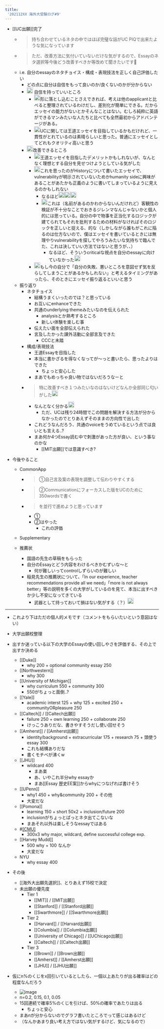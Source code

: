 ```yaml
---
title:
 '202112XX 海外大受験ログ#9'
---
```


- [[UC出願]]完了
    - > 持ち合わせているネタの中ではほぼ完璧な話がUC PIQで出来たような気になっています
    - >  ただ、改善方法に気付いていないだけな気がするので、Essayのネタ選択等今後どう改善すべきか等改めて聞きたいです🙇
    - i.e. 自分のessayのネタチョイス・構成・表現技法を正しく自己評価したい
        - どの点に自分は自信をもって良いのか/良くないのかが分からない
        - <img src='https://scrapbox.io/api/pages/blu3mo-public/keidaroo/icon' alt='keidaroo.icon' height="19.5"/> 自信を持っていいところ
            - <img src='https://scrapbox.io/api/pages/blu3mo-public/keidaroo/icon' alt='keidaroo.icon' height="19.5"/>形に落とし込むことさえできれば、考えは他のapplicantと比べると整理されているわけだし、差別化が簡単にできる。だからエッセイの能力がないとかそんなことはない。むしろ純粋に英語ができるマンみたいな人たちと比べても全然最初からアドバンテージがある。
            - <img src='https://scrapbox.io/api/pages/blu3mo-public/keidaroo/icon' alt='keidaroo.icon' height="19.5"/>UCに関しては王道エッセイを目指しているかもだけれど、一貫性がとれているのは素晴らしいと思った。普通にエッセイとしてどれもクオリティ高いと思う
        - <img src='https://scrapbox.io/api/pages/blu3mo-public/keidaroo/icon' alt='keidaroo.icon' height="19.5"/>改善できるところ
            - <img src='https://scrapbox.io/api/pages/blu3mo-public/keidaroo/icon' alt='keidaroo.icon' height="19.5"/>王道エッセイを目指したデメリットかもしれないが、なんとなく理想とする自分を見せつけようとしている気がした
            - <img src='https://scrapbox.io/api/pages/blu3mo-public/keidaroo/icon' alt='keidaroo.icon' height="19.5"/>これを思ったのがHistoryについて書いたエッセイで、vulnerabilityが明示されていないためかhumanity sideに興味があることがあたかも正義のように書いてしまっているように見えるのかもしれない
                - なるほど<img src='https://scrapbox.io/api/pages/blu3mo-public/blu3mo/icon' alt='blu3mo.icon' height="19.5"/><img src='https://scrapbox.io/api/pages/blu3mo-public/blu3mo/icon' alt='blu3mo.icon' height="19.5"/><img src='https://scrapbox.io/api/pages/blu3mo-public/blu3mo/icon' alt='blu3mo.icon' height="19.5"/>
                - <img src='https://scrapbox.io/api/pages/blu3mo-public/keidaroo/icon' alt='keidaroo.icon' height="19.5"/>これは（名前があるのかわからないんだけれど）客観性の検証が不十分なことでおきるジレンマなんじゃないかと個人的には思っている。自分の中で物事を正当化するロジックが建てられてもそれを批判するための材料がなければそのロジックを正しいと捉える、的な（しかしながら誰もがこれに陥るのは仕方ないので、僕はエッセイを書いているときには無理やりvulnerabilityを探してやろうみたいな気持ちで臨んでた、これは決していい方法ではないと思うが、、）
                    - なるほど、そういうcriticalな視点を自分のessayに向けていなかった<img src='https://scrapbox.io/api/pages/blu3mo-public/blu3mo/icon' alt='blu3mo.icon' height="19.5"/>
            - <img src='https://scrapbox.io/api/pages/blu3mo-public/keidaroo/icon' alt='keidaroo.icon' height="19.5"/>もし今の自分で「自分の失敗、悪いところを意図せず気を反らしてしまうことがあるかもしれない」と考えるタイミングがあったら、そのときにエッセイ振り返るといいと思う
    - 振り返り
        - ネタチョイス
            - 結構うまくいったのでは？と思っている
            - お互いにenhanceできた
            - 共通のunderlying themeみたいなのを伝えられた
                - analysisとか熟考するところ
                - 新しい体験を楽しむ事
            - 伝えたい面を全部伝えられた
            - 言及したかった課外活動に全部言及できた
                - CCCと未踏
        - 構成/表現技法
            - 王道Essayを目指した
            - 本当に書かざるを得なくなってが〜っと書いたら、思ったよりはできた
                - ちょっと安心した
            - まあでもめっちゃ良い物ではないだろうなーと
        - > 特に改善すべき１つみたいなのはないけどなんか全部同じ匂いがした<img src='https://scrapbox.io/api/pages/blu3mo-public/antech33/icon' alt='antech33.icon' height="19.5"/>
            - なんとなく分かる<img src='https://scrapbox.io/api/pages/blu3mo-public/blu3mo/icon' alt='blu3mo.icon' height="19.5"/>
                - ただ、UCは残り24時間でこの問題を解決する方法が分からなかったのでとりあえずそのままの方向性で出した
            - これどうなんだろう、共通のvoiceをうめているという点では良いとも言える..?
            - まあ何か4つEssay読む中で刺激があった方が良い、という事なのかな
                - [[MIT出願]]では意識すべき?

- 今後やること
    - CommonApp
        - > ①自己言及案の表現を調整して伝わりやすくする
        - >  ②Communicationにフォーカスした版をUCのために350wordsで書く
        - >  を並行で進めようと思っています
            - ①
            - ②はやった
                - これの評価
    - Supplementary

    - 推薦状
        - 国語の先生の草稿をもらった
        - 自分のEssayとどう内容をわけるべきかむずいな〜と
            - 何が難しいってcontrolしずらいのが難しい
        - 稲見先生の推薦状について、「In our experience, teacher recommendations provide all we need」「more is not always better」等の説明を多くの大学がしているのを見て、本当に出すべきか少し不安になってきている
            - 武器として持っておいて損はない気がする（？）<img src='https://scrapbox.io/api/pages/blu3mo-public/rickshinmi/icon' alt='rickshinmi.icon' height="19.5"/>

---
- これより下はただの個人的メモです（コメントをもらいたいという意図はない）

- 大学出願校整理
- 出すか迷っている以下の大学のEssayの使い回しやさを評価する、その上で出すか決める
    - [[Duke]]
        - why 200 + optional community essay 250
    - [[Northwestern]]
        - why 300
    - [[University of Michigan]]
        - why curriculum 550 + community 300
        - 550がちょっと面倒..?
    - [[Yale]]
        - academic interst 125 + why 125 + excited 250 + communityORpleasure 250
    - [[Caltech]] / [[Caltech出願]]
        - failure 250 + own learning 250 + collaborate 250
        - けっこうありだな、書きやすそうだし使い回せそう
    - [[Amherst]] / [[Amherst出願]]
        - identity/background + extracurricular 175 + research 75 + 頭使うessay 300
        - これも結構ありだな
        - 書くモチベが沸くw
    - [[JHU]]
        - wildcard 400
            - まあ楽
            - あ、いやこれ半分why essayか
            - まあ[[Essay 歴史EE案]]からwhyにつなげれば書けそう
    - [[UPenn]]
        - why1 450 + why&community 200 + その他
        - 大変だな
    - [[Pomona]]
        - learning 150 + short 50x2 + inclusion/future 200
        - inclusionがちょっとぱっとネタ出てこないな
        - まあそれ以外は楽しそうなessayではある
    - #[[CMU]](Carnegie_Mellon_University)
        - 300x3 why major, wildcard, define successful college exp.
    - [[Harvey Mudd]]
        - 500 why + 100 なんか
        - 大変だな
    - NYU
        - why essay 400
- その後
    - [[海外大出願先選択]]、とりあえず15校で決定
    - 未出願の優先度
        - Tier 1
            - [[MIT]] / [[MIT出願]]
            - [[Stanford]] / [[Stanford出願]]
            - [[Swarthmore]] / [[Swarthmore出願]]
        - Tier 2
            - [[Harvard]] / [[Harvard出願]]
            - [[Columbia]] / [[Columbia出願]]
            - [[University of Chicago]] / [[UChicago出願]]
            - [[Caltech]] / [[Caltech出願]]
        - Tier 3
            - [[Brown]] / [[Brown出願]]
            - [[Amherst]] / [[Amherst出願]]
            - [[JHU]] / [[JHU出願]]


- 仮にn%のくじをx回引いているとしたら、一個以上あたりが出る確率はどの程度なんだろう
    - ![image](https://gyazo.com/d45bb64918bed032f7f568f43f7c66d2/thumb/1000)
    - n=0.2, 0.15, 0.1, 0.05
    - 15回連続で確率5%のくじを引けば、50%の確率であたりは出る
        - ちょっと安心
    - まあnが分からないのでグラフ書いたところでって感じはあるけど
    - （なんかあまり良い考え方ではない気がするけど、気になるので）